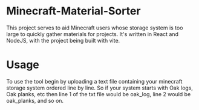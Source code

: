 # Minecraft-Material-Sorter
This project serves to aid Minecraft users whose storage system is too large to quickly gather materials for projects. It's written in React and NodeJS, with the project being built with vite.

# Usage
To use the tool begin by uploading a text file containing your minecraft storage system ordered line by line. So if your system starts with Oak logs, Oak planks, etc then line 1 of the txt file would be oak_log, line 2 would be oak_planks, and so on.

